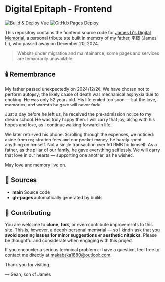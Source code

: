 # Digital Epitaph - Frontend

[![Build & Deploy Vue](https://github.com/makabaka1880/epitaph-frontend/actions/workflows/build.yml/badge.svg)](https://github.com/makabaka1880/epitaph-frontend/actions/workflows/build.yml)
[![GitHub Pages Deploy](https://github.com/makabaka1880/epitaph-frontend/actions/workflows/pages/pages-build-deployment/badge.svg)](https://github.com/makabaka1880/epitaph-frontend/actions/workflows/pages/pages-build-deployment)

This repository contains the frontend source code for [James Li's Digital Memorial](https://jamesli.love), a personal tribute site built in memory of my father, 李璟 (James Li), who passed away on December 20, 2024.

> Website under migration and maintainance, some pages and services are temporarily unavailable.

## 🕯️ Remembrance

My father passed unexpectedly on 2024/12/20. We have chosen not to perform autopsy; the likely cause of death was mechanical asphyxia due to choking. He was only 52 years old. His life ended too soon — but the love, memories, and warmth he gave will never fade.

Just a day before he left us, he received the pre-admission notice to my dream school. He was truly happy then. I will carry that joy, along with his hopes and love, as I continue walking forward in life.

We later retrieved his phone. Scrolling through the expenses, we noticed: aside from registration fees and our pocket money, he barely spent anything on himself. Not a single transaction over 50 RMB for himself. As a father, as the pillar of our family, he gave everything selflessly. We will carry that love in our hearts — supporting one another, as he wished.

May love and memory live on.

## 🔗 Sources
- **main** Source code
- **gh-pages** automatically generated by builds

## 🙏 Contributing

You are welcome to **clone**, **fork**, or even contribute improvements to this site. This is, however, a deeply personal memorial — so I kindly ask that you **avoid opening issues for minor suggestions or aesthetic nitpicks**. Please be thoughtful and considerate when engaging with this project.

If you encounter a serious technical problem or have a question, feel free to contact me directly at [makabaka1880@outlook.com](mailto:makabaka1880@outlook.com).

Thank you for visiting.

— Sean, son of James